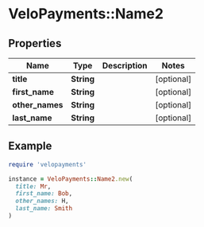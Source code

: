 # VeloPayments::Name2

## Properties

| Name | Type | Description | Notes |
| ---- | ---- | ----------- | ----- |
| **title** | **String** |  | [optional] |
| **first_name** | **String** |  | [optional] |
| **other_names** | **String** |  | [optional] |
| **last_name** | **String** |  | [optional] |

## Example

```ruby
require 'velopayments'

instance = VeloPayments::Name2.new(
  title: Mr,
  first_name: Bob,
  other_names: H,
  last_name: Smith
)
```

